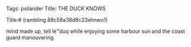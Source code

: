 Tags: psilander
Title: THE DUCK KNOWS
  
Title:# (rambling 88c58a38d8c23xhnwo1)  
  
mind made up, tell le™duq while enjoying some harbour sun and the coast guard manouvering